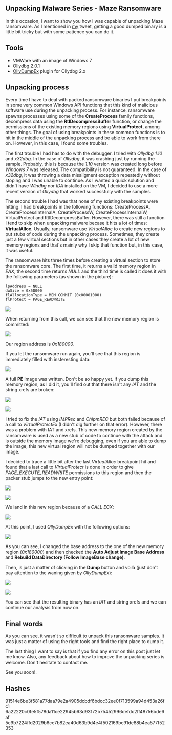 ## Unpacking Malware Series - Maze Ransomware

In this occasion, I want to show you how I was capable of unpacking Maze ransomware. As I mentioned in [my](https://twitter.com/poxyran/status/1186311014926733313) tweet, getting a good dumped binary is a little bit tricky but with some patience you can do it.

## Tools

 - VMWare with an image of Windows 7
 - [Ollydbg 2.0.1](http://www.ollydbg.de/odbg201.zip)
 - [OllyDumpEx](http://low-priority.appspot.com/ollydumpex/) plugin for Ollydbg 2.x
 
## Unpacking process

Every time I have to deal with packed ransomware binaries I put breakpoints in some very common Windows API functions that this kind of malicious software use during the unpacking process. For instance, ransomware spawns processes using some of the **CreateProcess** family functions, decompress data using the **RtlDecompressBuffer** function, or change the permissions of the existing memory regions using **VirtualProtect**, among other things. The goal of using breakpoints in these common functions is to hit in the middle of the unpacking process and be able to work from there on. However, in this case, I found some troubles. 

The first trouble I had has to do with the debugger. I tried with *Ollydbg 1.10* and *x32dbg*. In the case of *Ollydbg*, it was crashing just by running the sample. Probably, this is because the *1.10* version was created long before *Windows 7* was released. The compatibility is not guaranteed. In the case of *x32dbg*, it was throwing a data misaligment exception repeatedly without stoping and I was unable to continue. As I wanted a quick solution and didn't have *Windbg* nor *IDA* installed on the VM, I decided to use a more recent version of *Ollydbg* that worked successfully with the samples. 

The second trouble I had was that none of my existing breakpoints were hitting. I had breakpoints in the following functions: CreateProcessA, CreateProcessInternalA, CreateProcessW, CreateProcessInternalW, VirtualProtect and RtlDecompressBuffer. However, there was still a function I tend to skip when unpacking malware becase it hits a lot of times: **VirtualAlloc**. Usually, ransomware use *VirtualAlloc* to create new regions to put stubs of code during the unpacking process. Sometimes, they create just a few virtual sections but in other cases they create a lot of new memory regions and that's mainly why I skip that function but, in this case, it was useful. 

The ransomware hits three times before creating a virtual section to store the ransomware core. The first time, it returns a valid memory region in *EAX*, the second time returns *NULL* and the third time is called it does it with the following parameters (as shown in the picture):

```
lpAddress = NULL
dwSize = 0x5D000
flAllocationType = MEM_COMMIT (0x00001000)
flProtect = PAGE_READWRITE
```
![](../images/22-10-2019-unpacking-malware-series-maze-ransomware/virtualalloc_third_call.png)

When returning from this call, we can see that the new memory region is committed:

![](../images/22-10-2019-unpacking-malware-series-maze-ransomware/virtuallalloc_return.png)

Our region address is *0x180000*. 

If you let the ransomware run again, you'll see that this region is immediately filled with insteresting data:

![](../images/22-10-2019-unpacking-malware-series-maze-ransomware/virtualalloc_mz.png)

A full **PE** image was written. Don't be so happy yet. If you dump this memory region, as I did it, you'll find out that there isn't any *IAT* and the string xrefs are broken:

![](../images/22-10-2019-unpacking-malware-series-maze-ransomware/no_iat.png)

![](../images/22-10-2019-unpacking-malware-series-maze-ransomware/no_str_xrefs.png)

I tried to fix the *IAT* using *IMPRec* and *ChipmREC* but both failed because of a call to *VirtualProtectEx* (I didn't dig further on that error). However, there was a problem with IAT and xrefs. This new memory region created by the ransomware is used as a new stub of code to continue with the attack and is outside the memory image we're debugging, even if you are able to dump the image, this new virtual region will not be dumped together with our image.

I decided to trace a little bit after the last *VirtualAlloc* breakpoint hit and found that a last call to *VirtualProtect* is done in order to give *PAGE_EXECUTE_READWRITE* permissions to this region and then the packer stub jumps to the new entry point:

![](../images/22-10-2019-unpacking-malware-series-maze-ransomware/last_virtualprotect.png)

![](../images/22-10-2019-unpacking-malware-series-maze-ransomware/new_ep.png)

We land in this new region because of a *CALL ECX*:

![](../images/22-10-2019-unpacking-malware-series-maze-ransomware/call_ecx.png)

At this point, I used *OllyDumpEx* with the following options:

![](../images/22-10-2019-unpacking-malware-series-maze-ransomware/ollydumpex.png)

As you can see, I changed the base address to the one of the new memory region (*0x180000*) and then checked the **Auto Adjust Image Base Address** and **Rebuild DataDirectory (Follow ImageBase change)**.

Then, is just a matter of clicking in the **Dump** button and voilà (just don't pay attention to the waning given by *OllyDumpEx*):

![](../images/22-10-2019-unpacking-malware-series-maze-ransomware/dump_with_good_iat.png)

![](../images/22-10-2019-unpacking-malware-series-maze-ransomware/dump_with_xrefs.png)

You can see that the resulting binary has an *IAT* and string xrefs and we can continue our analysis from now on.

## Final words

As you can see, it wasn't so difficult to unpack this ransomware samples. It was just a matter of using the right tools and find the right place to dump it.

The last thing I want to say is that if you find any error on this post just let me know. Also, any feedback about how to improve the unpacking series is welcome. Don't hesitate to contact me.

See you soon!.


## Hashes

91514e6be3f581a77daa79e2a4905dcbdf6bdcc32ee0f713599a94d453a26fc1
6a22220c0fe5f578da11ce22945b63d93172b75452996defdc2ff48756bde6af
5c9b7224ffd2029b6ce7b82ea40d63b9d4e4f502169bc91de88b4ea577f52353